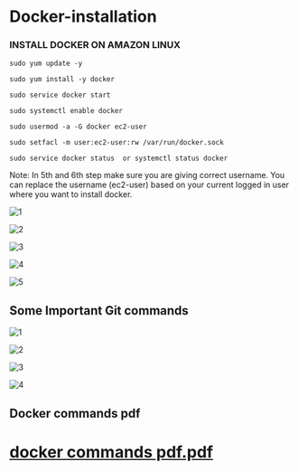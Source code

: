 # Docker-installation

### INSTALL DOCKER ON AMAZON LINUX

``` properties
sudo yum update -y
```
```
sudo yum install -y docker
```
```
sudo service docker start
```
```
sudo systemctl enable docker
```
```
sudo usermod -a -G docker ec2-user
```
```
sudo setfacl -m user:ec2-user:rw /var/run/docker.sock
```
```
sudo service docker status  or systemctl status docker
```
Note: In 5th and 6th step make sure you are giving correct username. You can replace the username (ec2-user) based
on your current logged in user where you want to install docker.



![1](https://github.com/SandeepKomal/Docker/assets/99358567/cb406a6a-ae5f-4ffa-92f9-3371e39ef888)

![2](https://github.com/SandeepKomal/Docker/assets/99358567/23c68285-0043-4bb8-a7a4-7536e85c00df)

![3](https://github.com/SandeepKomal/Docker/assets/99358567/0e2d7baa-d15b-48c7-8a0d-8833ccdd9f21)

![4](https://github.com/SandeepKomal/Docker/assets/99358567/a359473b-4ff4-494e-8b21-ea1c25261475)

![5](https://github.com/SandeepKomal/Docker/assets/99358567/e4cf3416-04ad-44cc-9e8f-4323f7481a1a)

## Some Important Git commands 
![1](https://github.com/SandeepKomal/Docker/assets/99358567/30917834-35a2-4091-a0f4-63986ec02447)

![2](https://github.com/SandeepKomal/Docker/assets/99358567/12763fd7-e1b3-4a71-8c03-a98e3af0906f)

![3](https://github.com/SandeepKomal/Docker/assets/99358567/45914b6b-caff-433e-b76c-2c400b292d2b)

![4](https://github.com/SandeepKomal/Docker/assets/99358567/13cf25ea-4b56-42c7-9a81-458ab8ca35d9)


## Docker commands pdf

# [docker commands pdf.pdf](https://github.com/SandeepKomal/Docker/files/13972929/docker.commands.pdf.pdf)







